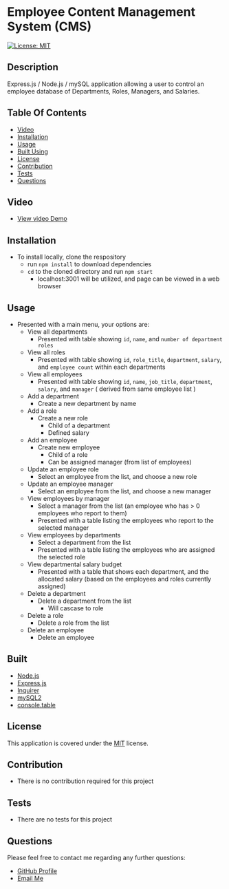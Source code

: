 
# Employee Content Management System (CMS)
[![License: MIT](https://img.shields.io/badge/License-MIT-yellow.svg)](https://opensource.org/licenses/MIT)

## Description 
Express.js / Node.js / mySQL application allowing a user to control an employee database of Departments, Roles, Managers, and Salaries.

## Table Of Contents
* [Video](#video)
* [Installation](#installation)
* [Usage](#usage)
* [Built Using](#built)
* [License](#license)
* [Contribution](#contribution)
* [Tests](#tests)
* [Questions](#questions)

## Video
* [View video Demo](https://drive.google.com/file/d/1BZNu-U7wr0QcwgEKdHiDxR1ZoVBr2jfG/view?usp=sharing)

## Installation
  * To install locally, clone the respository
    * run ``npm install`` to download dependencies
    * ``cd`` to the cloned directory and run ``npm start``
      * localhost:3001 will be utilized, and page can be viewed in a web browser

## Usage
  * Presented with a main menu, your options are:
    * View all departments
      * Presented with table showing ``id``, ``name``, and ``number of department roles``
    * View all roles
      * Presented with table showing ``id``, ``role_title``, ``department``, ``salary``, and ``employee count`` within each departments
    * View all employees
      * Presented with table showing ``id``, ``name``, ``job_title``, ``department``, ``salary``, and ``manager`` ( derived from same employee list )
    * Add a department
      * Create a new department by name
    * Add a role
      * Create a new role
        * Child of a department
        * Defined salary 
    * Add an employee
      * Create new employee
        * Child of a role
        * Can be assigned manager (from list of employees) 
    * Update an employee role
      * Select an employee from the list, and choose a new role
    * Update an employee manager
      * Select an employee from the list, and choose a new manager
    * View employees by manager
      * Select a manager from the list (an employee who has > 0 employees who report to them)
      * Presented with a table listing the employees who report to the selected manager
    * View employees by departments
      * Select a department from the list
      * Presented with a table listing the employees who are assigned the selected role
    * View departmental salary budget
      * Presented with a table that shows each department, and the allocated salary (based on the employees and roles currently assigned)
    * Delete a department
      * Delete a department from the list
        * Will cascase to role
    * Delete a role
      * Delete a role from the list
    * Delete an employee
      * Delete an employee

## Built
  * [Node.js](https://nodejs.org/en/)
  * [Express.js](https://expressjs.com/)
  * [Inquirer](https://www.npmjs.com/package/inquirer)
  * [mySQL2](https://www.npmjs.com/package/mysql2)
  * [console.table](https://www.npmjs.com/package/console.table)

## License
This application is covered under the [MIT](https://opensource.org/licenses/MIT) license.

## Contribution
  * There is no contribution required for this project

## Tests
  * There are no tests for this project

## Questions
Please feel free to contact me regarding any further questions:
* [GitHub Profile](https://github.com/PrimalOrB)
* [Email Me](mailto://primalorb@gmail.com)
